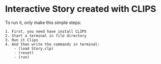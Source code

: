 # Interactive Story created with CLIPS

To run it, only make this simple steps:

	1. First, you need have install CLIPS
	2. Start a terminal in file directory
	3. Run it Clips
	4. And then write the commands in terminal:
		- (load Story.clp)
		- (reset)
		- (run)
	
